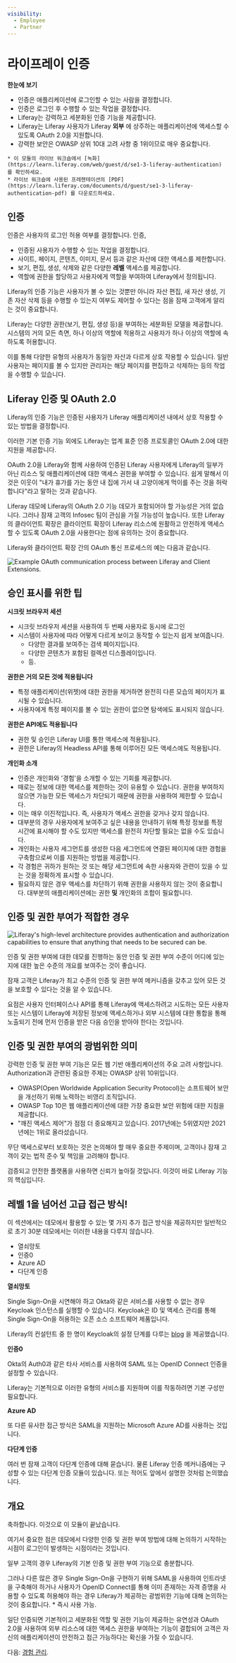 ```yaml
---
visibility:
  - Employee
  - Partner
---
```

# 라이프레이 인증

**한눈에 보기**

* 인증은 애플리케이션에 로그인할 수 있는 사람을 결정합니다.
* 인증은 로그인 후 수행할 수 있는 작업을 결정합니다.
* Liferay는 강력하고 세분화된 인증 기능을 제공합니다.
* Liferay는 Liferay 사용자가 Liferay **외부** 에 상주하는 애플리케이션에 액세스할 수 있도록 OAuth 2.0을 지원합니다.
* 강력한 보안은 OWASP 상위 10대 고려 사항 중 1위이므로 매우 중요합니다.

```{note}
* 이 모듈의 라이브 워크숍에서 [녹화](https://learn.liferay.com/web/guest/d/se1-3-liferay-authentication) 를 확인하세요.
* 라이브 워크숍에 사용된 프레젠테이션의 [PDF](https://learn.liferay.com/documents/d/guest/se1-3-liferay-authentication-pdf) 를 다운로드하세요.
```

## 인증

인증은 사용자의 로그인 허용 여부를 결정합니다. 인증,

* 인증된 사용자가 수행할 수 있는 작업을 결정합니다.
* 사이트, 페이지, 콘텐츠, 이미지, 문서 등과 같은 자산에 대한 액세스를 제한합니다.
* 보기, 편집, 생성, 삭제와 같은 다양한 **레벨** 액세스를 제공합니다.
* 역할에 권한을 할당하고 사용자에게 역할을 부여하여 Liferay에서 정의됩니다.

Liferay의 인증 기능은 사용자가 볼 수 있는 것뿐만 아니라 자산 편집, 새 자산 생성, 기존 자산 삭제 등을 수행할 수 있는지 여부도 제어할 수 있다는 점을 잠재 고객에게 알리는 것이 중요합니다.

Liferay는 다양한 권한(보기, 편집, 생성 등)을 부여하는 세분화된 모델을 제공합니다. 시스템의 거의 모든 측면, 하나 이상의 역할에 적용하고 사용자가 하나 이상의 역할에 속하도록 허용합니다.

이를 통해 다양한 유형의 사용자가 동일한 자산과 다르게 상호 작용할 수 있습니다. 일반 사용자는 페이지를 볼 수 있지만 관리자는 해당 페이지를 편집하고 삭제하는 등의 작업을 수행할 수 있습니다.

## Liferay 인증 및 OAuth 2.0

Liferay의 인증 기능은 인증된 사용자가 Liferay 애플리케이션 내에서 상호 작용할 수 있는 방법을 결정합니다.

이러한 기본 인증 기능 외에도 Liferay는 업계 표준 인증 프로토콜인 OAuth 2.0에 대한 지원을 제공합니다.

OAuth 2.0을 Liferay와 함께 사용하여 인증된 Liferay 사용자에게 Liferay의 일부가 아닌 리소스 및 애플리케이션에 대한 액세스 권한을 부여할 수 있습니다. 쉽게 말해서 이것은 이웃이 "내가 휴가를 가는 동안 내 집에 가서 내 고양이에게 먹이를 주는 것을 허락합니다"라고 말하는 것과 같습니다.

Liferay 데모에 Liferay의 OAuth 2.0 기능 데모가 포함되어야 할 가능성은 거의 없습니다. 그러나 잠재 고객의 Infosec 팀이 관심을 가질 가능성이 높습니다. 또한 Liferay의 클라이언트 확장은 클라이언트 확장이 Liferay 리소스에 원활하고 안전하게 액세스할 수 있도록 OAuth 2.0을 사용한다는 점에 유의하는 것이 중요합니다.

Liferay와 클라이언트 확장 간의 OAuth 통신 프로세스의 예는 다음과 같습니다.

![Example OAuth communication process between Liferay and Client Extensions.](./authorization/images/01.png)

## 승인 표시를 위한 팁

**시크릿 브라우저 세션**

* 시크릿 브라우저 세션을 사용하여 두 번째 사용자로 동시에 로그인
* 시스템이 사용자에 따라 어떻게 다르게 보이고 동작할 수 있는지 쉽게 보여줍니다.
  * 다양한 결과를 보여주는 검색 페이지입니다.
  * 다양한 콘텐츠가 포함된 컬렉션 디스플레이입니다.
  * 등.

**권한은 거의 모든 것에 적용됩니다**

* 특정 애플리케이션(위젯)에 대한 권한을 제거하면 완전히 다른 모습의 페이지가 표시될 수 있습니다.
* 사용자에게 특정 페이지를 볼 수 있는 권한이 없으면 탐색에도 표시되지 않습니다.

**권한은 API에도 적용됩니다**

* 권한 및 승인은 Liferay UI를 통한 액세스에 적용됩니다.
* 권한은 Liferay의 Headless API를 통해 이루어진 모든 액세스에도 적용됩니다.

**개인화 소개**

* 인증은 개인화와 '경험'을 소개할 수 있는 기회를 제공합니다.
* 때로는 정보에 대한 액세스를 제한하는 것이 유용할 수 있습니다. 권한을 부여하지 않으면 가능한 모든 액세스가 차단되기 때문에 권한을 사용하여 제한할 수 있습니다.
* 이는 매우 이진적입니다. 즉, 사용자가 액세스 권한을 갖거나 갖지 않습니다.
* 대부분의 경우 사용자에게 보여주고 싶은 내용을 안내하기 위해 특정 정보를 특정 시간에 표시해야 할 수도 있지만 액세스를 완전히 차단할 필요는 없을 수도 있습니다.
* 개인화는 사용자 세그먼트를 생성한 다음 세그먼트에 연결된 페이지에 대한 경험을 구축함으로써 이를 지원하는 방법을 제공합니다.
* 각 경험은 귀하가 원하는 것 또는 해당 세그먼트에 속한 사용자와 관련이 있을 수 있는 것을 정확하게 표시할 수 있습니다.
* 필요하지 않은 경우 액세스를 차단하기 위해 권한을 사용하지 않는 것이 중요합니다. 대부분의 애플리케이션에는 권한 **및** 개인화의 조합이 필요합니다.

## 인증 및 권한 부여가 적합한 경우

![Liferay's high-level architecture provides authentication and authorization capabilities to ensure that anything that needs to be secured can be.](./authorization/images/02.png)

인증 및 권한 부여에 대한 데모를 진행하는 동안 인증 및 권한 부여 수준이 어디에 있는지에 대한 높은 수준의 개요를 보여주는 것이 좋습니다.

잠재 고객은 Liferay가 최고 수준의 인증 및 권한 부여 메커니즘을 갖추고 있어 모든 것을 보호할 수 있다는 것을 알 수 있습니다.

요점은 사용자 인터페이스나 API를 통해 Liferay에 액세스하려고 시도하는 모든 사용자 또는 시스템이 Liferay에 저장된 정보에 액세스하거나 외부 시스템에 대한 통합을 통해 노출되기 전에 먼저 인증을 받은 다음 승인을 받아야 한다는 것입니다.

## 인증 및 권한 부여의 광범위한 의미

강력한 인증 및 권한 부여 기능은 모든 웹 기반 애플리케이션의 주요 고려 사항입니다. Authorization과 관련된 중요한 주제는 OWASP 상위 10위입니다.

* OWASP(Open Worldwide Application Security Protocol)는 소프트웨어 보안을 개선하기 위해 노력하는 비영리 조직입니다.
* OWASP Top 10은 웹 애플리케이션에 대한 가장 중요한 보안 위험에 대한 지침을 제공합니다.
* "깨진 액세스 제어"가 점점 더 중요해지고 있습니다. 2017년에는 5위였지만 2021년에는 1위로 올라섰습니다.

무단 액세스로부터 보호하는 것은 논의해야 할 매우 중요한 주제이며, 고객이나 잠재 고객이 갖는 법적 준수 및 책임을 고려해야 합니다.

검증되고 안전한 플랫폼을 사용하면 신뢰가 높아질 것입니다. 이것이 바로 Liferay 기능의 핵심입니다.

## 레벨 1을 넘어선 고급 접근 방식!

이 섹션에서는 데모에서 활용할 수 있는 몇 가지 추가 접근 방식을 제공하지만 일반적으로 초기 30분 데모에서는 이러한 내용을 다루지 않습니다.

* 열쇠망토
* 인증0
* Azure AD
* 다단계 인증

**열쇠망토**

Single Sign-On을 시연해야 하고 Okta와 같은 서비스를 사용할 수 없는 경우 Keycloak 인스턴스를 실행할 수 있습니다. Keycloak은 ID 및 액세스 관리를 통해 Single Sign-On을 허용하는 오픈 소스 소프트웨어 제품입니다.

Liferay의 컨설턴트 중 한 명이 Keycloak의 설정 단계를 다루는 [blog](https://liferay.dev/blogs/-/blogs/liferay-sso-step-by-step) 을 제공했습니다.

**인증0**

Okta의 Auth0과 같은 타사 서비스를 사용하여 SAML 또는 OpenID Connect 인증을 설정할 수 있습니다.

Liferay는 기본적으로 이러한 유형의 서비스를 지원하며 이를 작동하려면 기본 구성만 필요합니다.

**Azure AD**

또 다른 유사한 접근 방식은 SAML을 지원하는 Microsoft Azure AD를 사용하는 것입니다.

**다단계 인증**

여러 번 잠재 고객이 다단계 인증에 대해 묻습니다. 물론 Liferay 인증 메커니즘에는 구성할 수 있는 다단계 인증 모듈이 있습니다. 또는 적어도 앞에서 설명한 것처럼 논의했습니다.

## 개요

축하합니다. 이것으로 이 모듈이 끝났습니다.

여기서 중요한 점은 데모에서 다양한 인증 및 권한 부여 방법에 대해 논의하기 시작하는 시점이 로그인이 발생하는 시점이라는 것입니다.

일부 고객의 경우 Liferay의 기본 인증 및 권한 부여 기능으로 충분합니다.

그러나 다른 많은 경우 Single Sign-On을 구현하기 위해 SAML을 사용하여 인트라넷을 구축해야 하거나 사용자가 OpenID Connect를 통해 이미 존재하는 자격 증명을 사용할 수 있도록 허용해야 하는 경우 Liferay가 제공하는 광범위한 기능에 대해 논의하는 것이 중요합니다. * 즉시 사용 가능.

일단 인증되면 기본적이고 세분화된 역할 및 권한 기능이 제공하는 유연성과 OAuth 2.0을 사용하여 외부 리소스에 대한 액세스 권한을 부여하는 기능이 결합되어 고객은 자신의 애플리케이션이 안전하고 접근 가능하다는 확신을 가질 수 있습니다.

다음: [경험 관리](../experience-management.md).
